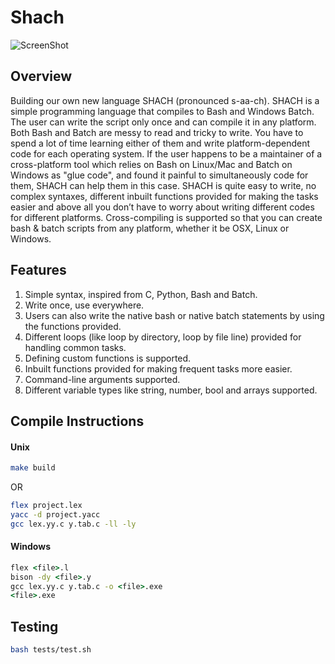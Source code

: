 # Shach
 
 ![ScreenShot](https://i.imgsafe.org/da7382f992.png)

## Overview

Building our own new language SHACH (pronounced s-aa-ch). SHACH is a simple
programming language that compiles to Bash and Windows Batch. The user can write the script
only once and can compile it in any platform. Both Bash and Batch are messy to read and tricky
to write. You have to spend a lot of time learning either of them and write platform-dependent
code for each operating system. If the user happens to be a maintainer of a cross-platform tool
which relies on Bash on Linux/Mac and Batch on Windows as "glue code", and found it painful
to simultaneously code for them, SHACH can help them in this case. SHACH is quite easy to
write, no complex syntaxes, different inbuilt functions provided for making the tasks easier and
above all you don’t have to worry about writing different codes for different platforms.
Cross-compiling is supported so that you can create bash & batch scripts from any platform,
whether it be OSX, Linux or Windows.


## Features
1. Simple syntax, inspired from C, Python, Bash and Batch.
2. Write once, use everywhere.
3. Users can also write the native bash or native batch statements by using the functions provided.
4. Different loops (like loop by directory, loop by file line) provided for handling common tasks.
5. Defining custom functions is supported.
6. Inbuilt functions provided for making frequent tasks more easier.
7. Command-line arguments supported.
8. Different variable types like string, number, bool and arrays supported.


## Compile Instructions

#### Unix

```sh
make build
```

OR

```sh
flex project.lex
yacc -d project.yacc
gcc lex.yy.c y.tab.c -ll -ly
```


#### Windows

```bat
flex <file>.l
bison -dy <file>.y
gcc lex.yy.c y.tab.c -o <file>.exe
<file>.exe
```


## Testing

```sh
bash tests/test.sh    
```
